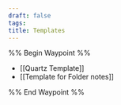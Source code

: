 ```yaml
---
draft: false
tags:
title: Templates
---
```

%% Begin Waypoint %%
- [[Quartz Template]]
- [[Template for Folder notes]]

%% End Waypoint %%
